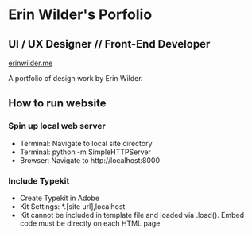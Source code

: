 # Erin Wilder's Porfolio

## UI / UX Designer // Front-End Developer

[erinwilder.me](http://erinwilder.me)

A portfolio of design work by Erin Wilder.

## How to run website

### Spin up local web server

- Terminal: Navigate to local site directory
- Terminal: python -m SimpleHTTPServer
- Browser: Navigate to http://localhost:8000

### Include Typekit

- Create Typekit in Adobe
- Kit Settings: *.[site url],localhost
- Kit cannot be included in template file and loaded via .load(). Embed code must be directly on each HTML page